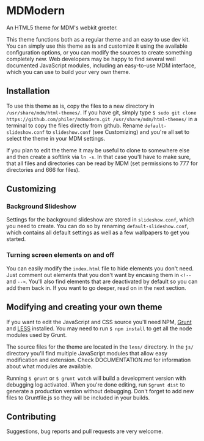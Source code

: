 MDModern
========
An HTML5 theme for MDM's webkit greeter.

This theme functions both as a regular theme and an easy to use dev kit.
You can simply use this theme as is and customize it using the available configuration options, or you can modify the sources to create something completely new.
Web developers may be happy to find several well documented JavaScript modules, including an easy-to-use MDM interface, which you can use to build your very own theme.


## Installation
To use this theme as is, copy the files to a new directory in `/usr/share/mdm/html-themes/`. If you have git, simply type `$ sudo git clone https://github.com/philer/mdmodern.git /usr/share/mdm/html-themes/` in a terminal to copy the files directly from github.
Rename `default-slideshow.conf` to `slideshow.conf` (see Customizing) and you're all set to select the theme in your MDM settings.

If you plan to edit the theme it may be useful to clone to somewhere else and then create a softlink via `ln -s`. In that case you'll have to make sure, that all files and directories can be read by MDM (set permissions to 777 for directories and 666 for files).


## Customizing

### Background Slideshow
Settings for the background slideshow are stored in `slideshow.conf`, which you need to create. You can do so by renaming `default-slideshow.conf`, which contains all default settings as well as a few wallpapers to get you started.

### Turning screen elements on and off
You can easily modify the `index.html` file to hide elements you don't need. Just comment out elements that you don't want by encasing them in `<!--` and `-->`. You'll also find elements that are deactivated by default so you can add them back in.
If you want to go deeper, read on in the next section.



## Modifying and creating your own theme

If you want to edit the JavaScript and CSS source you'll need NPM,
[Grunt](http://gruntjs.com/) and [LESS](http://lesscss.org/) installed. You may need to run `$ npm install` to get all the node modules used by Grunt.

The source files for the theme are located in the `less/` directory. In the `js/` directory you'll find multiple JavaScript modules that allow easy modification and extension. Check DOCUMENTATION.md for information about what modules are available.

Running `$ grunt` or `$ grunt watch` will build a development version with debugging log activated. When you're done editing, run `$grunt dist` to generate a production version without debugging. Don't forget to add new files to Gruntfile.js so they will be included in your builds.



## Contributing

Suggestions, bug reports and pull requests are very welcome.


